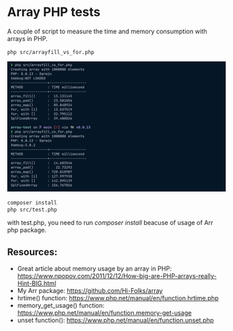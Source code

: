 # Array PHP tests

A couple of script to measure the time and memory consumption with arrays in PHP.

```shell
php src/arrayfill_vs_for.php
```

![Performance tests execution](./screenshot_array_xdebug.png)


```shell
composer install
php src/test.php
```
with test.php, you need to run *composer install* beacuse of usage of Arr php package.


## Resources:

- Great article about memory usage by an array in PHP: https://www.npopov.com/2011/12/12/How-big-are-PHP-arrays-really-Hint-BIG.html
- My Arr package: https://github.com/Hi-Folks/array
- hrtime() function: https://www.php.net/manual/en/function.hrtime.php
- memory_get_usage() function: https://www.php.net/manual/en/function.memory-get-usage
- unset function(): https://www.php.net/manual/en/function.unset.php

